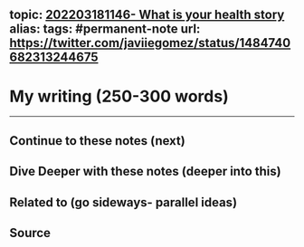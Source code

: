 topic: [202203181146- What is your health story](.md)
alias: 
tags: #permanent-note
url: https://twitter.com/javiiegomez/status/1484740682313244675
---

# My writing (250-300 words)

---
## Continue to these notes (next)

## Dive Deeper with these notes (deeper into this)
		
## Related to (go sideways- parallel ideas)
	
## Source